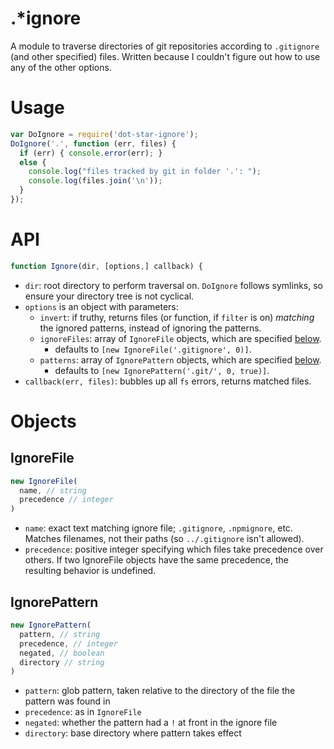 .*ignore
=======

A module to traverse directories of git repositories according to `.gitignore` (and other specified) files. Written because I couldn't figure out how to use any of the other options.

# Usage
```javascript
var DoIgnore = require('dot-star-ignore');
DoIgnore('.', function (err, files) {
  if (err) { console.error(err); }
  else {
    console.log("files tracked by git in folder '.': ");
    console.log(files.join('\n'));
  }
});
```

# API
```javascript
function Ignore(dir, [options,] callback) {
```

- `dir`: root directory to perform traversal on. `DoIgnore` follows symlinks, so ensure your directory tree is not cyclical.
- `options` is an object with parameters:
  - `invert`: if truthy, returns files (or function, if `filter` is on) *matching* the ignored patterns, instead of ignoring the patterns.
  - `ignoreFiles`: array of `IgnoreFile` objects, which are specified [below](#ignorefile).
    - defaults to `[new IgnoreFile('.gitignore', 0)]`.
  - `patterns`: array of `IgnorePattern` objects, which are specified [below](#ignorepattern).
    - defaults to `[new IgnorePattern('.git/', 0, true)]`.
- `callback(err, files)`: bubbles up all `fs` errors, returns matched files.

# Objects

## IgnoreFile

```javascript
new IgnoreFile(
  name, // string
  precedence // integer
)
```

- `name`: exact text matching ignore file; `.gitignore`, `.npmignore`, etc. Matches filenames, not their paths (so `../.gitignore` isn't allowed).
- `precedence`: positive integer specifying which files take precedence over others. If two IgnoreFile objects have the same precedence, the resulting behavior is undefined.


## IgnorePattern

```javascript
new IgnorePattern(
  pattern, // string
  precedence, // integer
  negated, // boolean
  directory // string
)
```

- `pattern`: glob pattern, taken relative to the directory of the file the pattern was found in
- `precedence`: as in `IgnoreFile`
- `negated`: whether the pattern had a `!` at front in the ignore file
- `directory`: base directory where pattern takes effect
